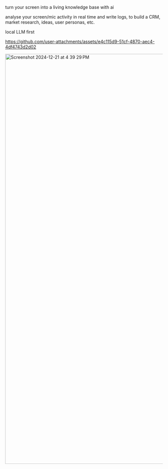 
turn your screen into a living knowledge base with ai

analyse your screen/mic activity in real time and write logs, to build a CRM, market research, ideas, user personas, etc.

local LLM first 

https://github.com/user-attachments/assets/e4c115d9-51cf-4870-aec4-4df4743d2d02



<img width="1312" alt="Screenshot 2024-12-21 at 4 39 29 PM" src="https://github.com/user-attachments/assets/2e395762-198f-43e6-9e5a-2974b8e71fcf" />
